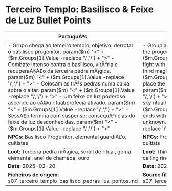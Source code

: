 ﻿# Terceiro Templo: Basilisco & Feixe de Luz  Bullet Points

| PortuguÃªs                                                                                                                                                                                                                                                                                                                                                                              | English                                                                                                                                                                                                                                                                                                                                                                                  |
| -------------------------------------------------------------------------------------------------------------------------------------------------------------------------------------------------------------------------------------------------------------------------------------------------------------------------------------------------------------------------------------- | ---------------------------------------------------------------------------------------------------------------------------------------------------------------------------------------------------------------------------------------------------------------------------------------------------------------------------------------------------------------------------------------- |
| - Grupo chega ao terceiro templo, objetivo: derrotar o basilisco progenitor. param($m) "<" + ($m.Groups[1].Value -replace '\\','/') + ">" - Combate intenso contra o basilisco, vitÃ³ria e recuperaÃ§Ã£o da terceira pedra mÃ¡gica. param($m) "<" + ($m.Groups[1].Value -replace '\\','/') + ">" - Colocam as trÃªs pedras numa caixa sobre o altar. param($m) "<" + ($m.Groups[1].Value -replace '\\','/') + ">" - Um feixe de luz poderoso ascende ao cÃ©u  ritual/profecia ativado. param($m) "<" + ($m.Groups[1].Value -replace '\\','/') + ">" - SessÃ£o termina com suspense: consequÃªncias do feixe de luz desconhecidas. param($m) "<" + ($m.Groups[1].Value -replace '\\','/') + ">"  | - Group arrives at the third temple, objective: defeat the progenitor basilisk. param($m) "<" + ($m.Groups[1].Value -replace '\\','/') + ">" - Intense fight with the basilisk, victory and recovery of the third magic stone. param($m) "<" + ($m.Groups[1].Value -replace '\\','/') + ">" - They place the three stones in a box on the altar. param($m) "<" + ($m.Groups[1].Value -replace '\\','/') + ">" - A powerful beam of light shoots into the sky  ritual/prophecy activated. param($m) "<" + ($m.Groups[1].Value -replace '\\','/') + ">" - Session ends with suspense: consequences of the light beam unknown. param($m) "<" + ($m.Groups[1].Value -replace '\\','/') + ">"  |
| **NPCs:** Basilisco Progenitor, elemental guardiÃ£o, cultistas                                                                                                                                                                                                                                                                                                                          | **NPCs:** Progenitor Basilisk, elemental guardian, cultists                                                                                                                                                                                                                                                                                                                              |
| **Loot:** Terceira pedra mÃ¡gica, scroll de ritual, gema elemental, anel de chamada, ouro                                                                                                                                                                                                                                                                                             | **Loot:** Third magic stone, ritual scroll, elemental gem, calling ring, gold                                                                                                                                                                                                                                                                                                          |
| **Data:** 2025-02-20                                                                                                                                                                                                                                                                                                                                                                   | **Date:** 2025-02-20                                                                                                                                                                                                                                                                                                                                                                     |
| **Ficheiros de origem:** s07_terceiro_templo_basilisco_pedras_luz_pontos.md                                                                                                                                                                                                                                                                                                            | **Source files:** s07_terceiro_templo_basilisco_pedras_luz_pontos.md                                                                                                                                                                                                                                                                                                                     |


























